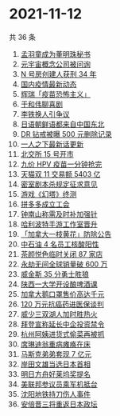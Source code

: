 # 2021-11-12

共 36 条

<!-- BEGIN -->
<!-- 最后更新时间 Fri Nov 12 2021 20:21:19 GMT+0800 (China Standard Time) -->

1. [孟羽童成为董明珠秘书](https://www.zhihu.com/search?q=孟羽童)
1. [元宇宙概念公司被问询](https://www.zhihu.com/search?q=元宇宙)
1. [N 号房创建人获刑 34 年](https://www.zhihu.com/search?q=n号房)
1. [国内疫情最新动态](https://www.zhihu.com/search?q=疫情)
1. [辉瑞「疫苗恐怖主义」](https://www.zhihu.com/search?q=辉瑞)
1. [于和伟聊喜剧](https://www.zhihu.com/search?q=一年一度喜剧大赛)
1. [李铁换人引争议](https://www.zhihu.com/search?q=李铁)
1. [日语朝鲜语都来自中国东北](https://www.zhihu.com/search?q=中国东北)
1. [DR 钻戒被曝 500 元删除记录](https://www.zhihu.com/search?q=dr钻戒)
1. [一人之下最新话更新](https://www.zhihu.com/search?q=一人之下)
1. [北交所 15 号开市](https://www.zhihu.com/search?q=北交所)
1. [九价 HPV 疫苗一分钟抢完](https://www.zhihu.com/search?q=九价)
1. [天猫双 11 交易额 5403 亿](https://www.zhihu.com/search?q=双十一交易额)
1. [密室剧本杀规定征求意见](https://www.zhihu.com/search?q=剧本杀)
1. [游戏《幻塔》终测](https://www.zhihu.com/search?q=幻塔)
1. [拼多多成立工会](https://www.zhihu.com/search?q=拼多多)
1. [钟南山称需及时补加强针](https://www.zhihu.com/search?q=新冠疫苗加强针)
1. [哈利波特手游工作室晋升](https://www.zhihu.com/search?q=哈利波特魔法觉醒)
1. [「加拿大一枝黄花」防除公告](https://www.zhihu.com/search?q=加拿大一枝黄花)
1. [中石油 4 名员工核酸阳性](https://www.zhihu.com/search?q=北京疫情)
1. [茶颜悦色临时关闭 87 家店](https://www.zhihu.com/search?q=茶颜悦色)
1. [永劫无间全球销量破 600 万](https://www.zhihu.com/search?q=永劫无间)
1. [威金斯 35 分勇士胜狼](https://www.zhihu.com/search?q=勇士)
1. [陕西一大学开设酿啤酒课](https://www.zhihu.com/search?q=酿啤酒课)
1. [加拿大鹅口罩售价高达千元](https://www.zhihu.com/search?q=加拿大鹅)
1. [120 万元抗癌药进医保谈判](https://www.zhihu.com/search?q=医保谈判)
1. [威少三双湖人加时胜热火](https://www.zhihu.com/search?q=湖人)
1. [拜登宣称延长中企投资禁令](https://www.zhihu.com/search?q=中企投资禁令)
1. [杭州阿姨进货式偷菜再被抓](https://www.zhihu.com/search?q=杭州阿姨偷菜)
1. [席琳迪翁重病瘫痪在床](https://www.zhihu.com/search?q=席琳迪翁)
1. [马斯克弟弟套现 7 亿元](https://www.zhihu.com/search?q=马斯克弟弟)
1. [岸田文雄当选日本首相](https://www.zhihu.com/search?q=岸田文雄)
1. [明日方舟好莱坞奖提名](https://www.zhihu.com/search?q=明日方舟)
1. [美联邦参议员乘军机抵台](https://www.zhihu.com/search?q=美联邦参议员抵台)
1. [沈阳地铁持刀伤人事件](https://www.zhihu.com/search?q=沈阳地铁)
1. [安倍晋三将重返日本政坛](https://www.zhihu.com/search?q=安倍晋三)

<!-- END -->
